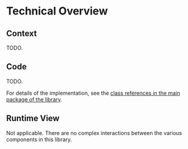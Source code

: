 # Technical Overview

## Context

TODO.

## Code

TODO.

For details of the implementation, see the [class references in the main package of the library](../../kotlindoc/no/elhub/common/build/configuration).

## Runtime View

Not applicable. There are no complex interactions between the various components in this library.
